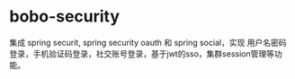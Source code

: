# bobo-security
集成 spring securit, spring security oauth 和 spring social，实现 用户名密码登录，手机验证码登录，社交账号登录，基于jwt的sso，集群session管理等功能。
